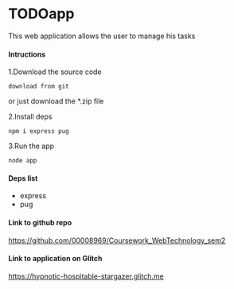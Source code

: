 # TODOapp 

This web application allows the user to manage his tasks

#### Intructions 
1.Download the source code

```
download from git
```
or just download the *.zip file

2.Install deps
```
npm i express pug
```

3.Run the app
```
node app
```

#### Deps list
- express
- pug

#### Link to github repo
https://github.com/00008969/Coursework_WebTechnology_sem2

#### Link to application on Glitch

https://hypnotic-hospitable-stargazer.glitch.me

